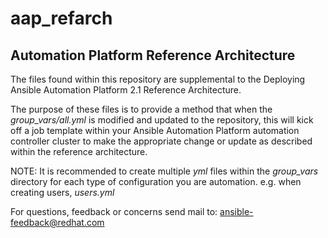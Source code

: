# aap_refarch
## Automation Platform Reference Architecture

The files found within this repository are supplemental to the Deploying Ansible Automation Platform 2.1 Reference Architecture. 

The purpose of these files is to provide a method that when the _group_vars/all.yml_ is modified and updated to the repository, this will kick off a job template within your Ansible Automation Platform automation controller cluster to make the appropriate change or update as described within the reference architecture.

NOTE: It is recommended to create multiple _yml_ files within the _group_vars_ directory for each type of configuration you are automation. e.g. when creating users, _users.yml_

For questions, feedback or concerns send mail to: ansible-feedback@redhat.com
